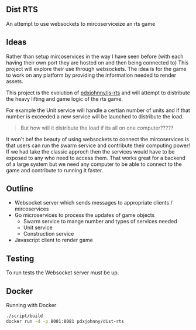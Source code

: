 Dist RTS
---

An attempt to use websockets to mircoserviceize an rts game

Ideas
---

Rather than setup mircoservices in the way I have seen before (with each having
their own port they are hosted on and then being connected to) This project
will explore their use through websockets. The idea is for the game to work
on any platform by providing the information needed to render assets.

This project is the evolution of [pdxjohnny/js-rts][js-rts] and will attempt
to distribute the heavy lifting and game logic of the rts game.

For example the Unit service will handle a certian number of units and if that
number is exceeded a new service will be launched to distribute the load.
> But how will it distribute the load if its all on one computer?????

It won't be! the beauty of using websockets to connect the mircoservices is that
users can run the swarm service and contribute their computing power! If we had
take the classic approch then the services would have to be exposed to any who
need to access them. That works great for a backend of a large system but
we need any computer to be able to connect to the game and contribute to running
it faster.

Outline
---

- Websocket server which sends messages to appropriate clients / mircoservices
- Go microservices to process the updates of game objects
  - Swarm service to mange number and types of services needed
  - Unit service
  - Construction service
- Javascript client to render game

Testing
---

To run tests the Websocket server must be up.

Docker
---

Running with Docker
```bash
./script/build
docker run -d -p 8081:8081 pdxjohnny/dist-rts
```

[js-rts]: https://github.com/pdxjohnny/js-rts
